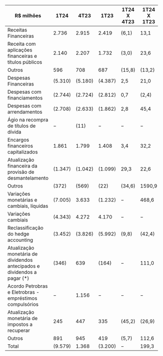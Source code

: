|R$ milhões|1T24|4T23|1T23|1T24 X 4T23|1T24 X 1T23|
|---|---|---|---|---|---|
|Receitas Financeiras|2.736|2.915|2.419|(6,1)|13,1|
|Receita com aplicações financeiras e títulos públicos|2.140|2.207|1.732|(3,0)|23,6|
|Outros|596|708|687|(15,8)|(13,2)|
|Despesas Financeiras|(5.310)|(5.180)|(4.387)|2,5|21,0|
|Despesas com financiamentos|(2.744)|(2.724)|(2.812)|0,7|(2,4)|
|Despesas com arrendamentos|(2.708)|(2.633)|(1.862)|2,8|45,4|
|Ágio na recompra de títulos de dívida|−|(11)|−|−|−|
|Encargos financeiros capitalizados|1.861|1.799|1.408|3,4|32,2|
|Atualização financeira da provisão de desmantelamento|(1.347)|(1.042)|(1.099)|29,3|22,6|
|Outros|(372)|(569)|(22)|(34,6)|1590,9|
|Variações monetárias e cambiais, líquidas|(7.005)|3.633|(1.232)|−|468,6|
|Variações cambiais|(4.343)|4.272|4.170|−|−|
|Reclassificação do hedge accounting|(3.452)|(3.826)|(5.992)|(9,8)|(42,4)|
|Atualização monetária de dividendos antecipados e dividendos a pagar (*)|(346)|639|(164)|−|111,0|
|Acordo Petrobras e Eletrobras - empréstimos compulsórios|−|1.156|−|−|−|
|Atualização monetária de impostos a recuperar|245|447|335|(45,2)|(26,9)|
|Outros|891|945|419|(5,7)|112,6|
|Total|(9.579)|1.368|(3.200)|−|199,3|
